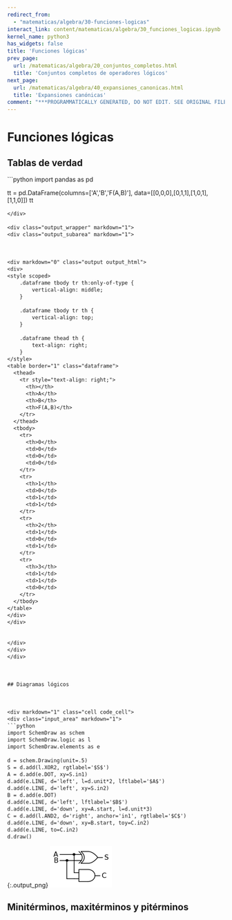 ```yaml
---
redirect_from:
  - "matematicas/algebra/30-funciones-logicas"
interact_link: content/matematicas/algebra/30_funciones_logicas.ipynb
kernel_name: python3
has_widgets: false
title: 'Funciones lógicas'
prev_page:
  url: /matematicas/algebra/20_conjuntos_completos.html
  title: 'Conjuntos completos de operadores lógicos'
next_page:
  url: /matematicas/algebra/40_expansiones_canonicas.html
  title: 'Expansiones canónicas'
comment: "***PROGRAMMATICALLY GENERATED, DO NOT EDIT. SEE ORIGINAL FILES IN /content***"
---
```

# **Funciones lógicas**



## Tablas de verdad



<div markdown="1" class="cell code_cell">
<div class="input_area hidecode" markdown="1">
```python
import pandas as pd

tt = pd.DataFrame(columns=['A','B','F(A,B)'], data=[[0,0,0],[0,1,1],[1,0,1],[1,1,0]])
tt

```
</div>

<div class="output_wrapper" markdown="1">
<div class="output_subarea" markdown="1">



<div markdown="0" class="output output_html">
<div>
<style scoped>
    .dataframe tbody tr th:only-of-type {
        vertical-align: middle;
    }

    .dataframe tbody tr th {
        vertical-align: top;
    }

    .dataframe thead th {
        text-align: right;
    }
</style>
<table border="1" class="dataframe">
  <thead>
    <tr style="text-align: right;">
      <th></th>
      <th>A</th>
      <th>B</th>
      <th>F(A,B)</th>
    </tr>
  </thead>
  <tbody>
    <tr>
      <th>0</th>
      <td>0</td>
      <td>0</td>
      <td>0</td>
    </tr>
    <tr>
      <th>1</th>
      <td>0</td>
      <td>1</td>
      <td>1</td>
    </tr>
    <tr>
      <th>2</th>
      <td>1</td>
      <td>0</td>
      <td>1</td>
    </tr>
    <tr>
      <th>3</th>
      <td>1</td>
      <td>1</td>
      <td>0</td>
    </tr>
  </tbody>
</table>
</div>
</div>


</div>
</div>
</div>



## Diagramas lógicos



<div markdown="1" class="cell code_cell">
<div class="input_area" markdown="1">
```python
import SchemDraw as schem
import SchemDraw.logic as l
import SchemDraw.elements as e

d = schem.Drawing(unit=.5)
S = d.add(l.XOR2, rgtlabel='$S$')
A = d.add(e.DOT, xy=S.in1)
d.add(e.LINE, d='left', l=d.unit*2, lftlabel='$A$')
d.add(e.LINE, d='left', xy=S.in2)
B = d.add(e.DOT)
d.add(e.LINE, d='left', lftlabel='$B$')
d.add(e.LINE, d='down', xy=A.start, l=d.unit*3)
C = d.add(l.AND2, d='right', anchor='in1', rgtlabel='$C$')
d.add(e.LINE, d='down', xy=B.start, toy=C.in2)
d.add(e.LINE, to=C.in2)
d.draw()

```
</div>

<div class="output_wrapper" markdown="1">
<div class="output_subarea" markdown="1">

{:.output_png}
![png](../../images/matematicas/algebra/30_funciones_logicas_4_0.png)

</div>
</div>
</div>



## Minitérminos, maxitérminos y pitérminos


